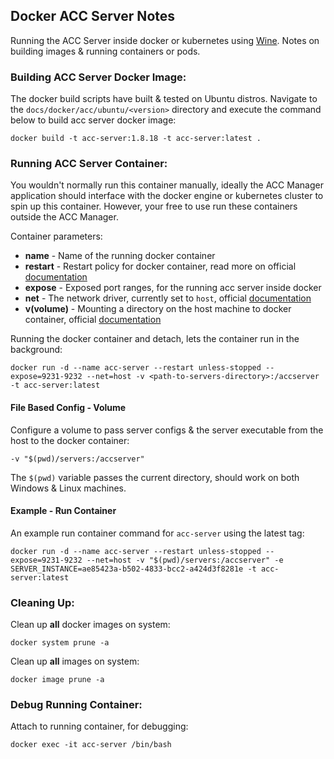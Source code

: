 ## Docker ACC Server Notes
Running the ACC Server inside docker or kubernetes using [Wine](https://www.winehq.org/). Notes on building images & running 
containers or pods.

### Building ACC Server Docker Image:
The docker build scripts have built & tested on Ubuntu distros. Navigate to the `docs/docker/acc/ubuntu/<version>` directory and 
execute the command below to build acc server docker image:
```
docker build -t acc-server:1.8.18 -t acc-server:latest .
```

### Running ACC Server Container:
You wouldn't normally run this container manually, ideally the ACC Manager application should interface with the docker engine or kubernetes 
cluster to spin up this container. However, your free to use run these containers outside the ACC Manager.

Container parameters:
* **name** - Name of the running docker container
* **restart** - Restart policy for docker container, read more on official [documentation](https://docs.docker.com/config/containers/start-containers-automatically/#use-a-restart-policy)
* **expose** - Exposed port ranges, for the running acc server inside docker
* **net** - The network driver, currently set to `host`, official [documentation](https://docs.docker.com/network/#network-drivers)
* **v(volume)** - Mounting a directory on the host machine to docker container, official [documentation](https://docs.docker.com/storage/volumes/)

Running the docker container and detach, lets the container run in the background:
```
docker run -d --name acc-server --restart unless-stopped --expose=9231-9232 --net=host -v <path-to-servers-directory>:/accserver -t acc-server:latest
```

#### File Based Config - Volume
Configure a volume to pass server configs & the server executable from the host to the docker container:
```
-v "$(pwd)/servers:/accserver"
```
The `$(pwd)` variable passes the current directory, should work on both Windows & Linux machines.

#### Example - Run Container
An example run container command for `acc-server` using the latest tag:
```
docker run -d --name acc-server --restart unless-stopped --expose=9231-9232 --net=host -v "$(pwd)/servers:/accserver" -e SERVER_INSTANCE=ae85423a-b502-4833-bcc2-a424d3f8281e -t acc-server:latest
```

### Cleaning Up:
Clean up **all** docker images on system:
```
docker system prune -a
```

Clean up **all** images on system:
```
docker image prune -a
```

### Debug Running Container:
Attach to running container, for debugging:
```
docker exec -it acc-server /bin/bash
```